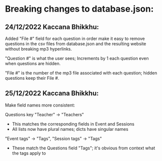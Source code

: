# Breaking changes to database.json:

## 24/12/2022 Kaccana Bhikkhu:
Added "File #" field for each question in order make it easy to remove questions in the csv files from database.json and the resulting website without breaking mp3 hyperlinks.

"Question #" is what the user sees; Increments by 1 each question even when questions are hidden.

"File #" is the number of the mp3 file associated with each question; hidden questions keep their File #.

## 25/12/2022 Kaccana Bhikkhu:
Make field names more consistent:

Questions key "Teacher" -> "Teachers"
 - This matches the corresponding fields in Event and Sessions
 - All lists now have plural names; dicts have singular names
 
 "Event tags" -> "Tags",  "Session tags" -> "Tags"
  - These match the Questions field "Tags"; it's obvious from context what the tags apply to
